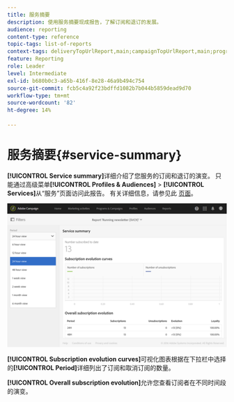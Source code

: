 ```yaml
---
title: 服务摘要
description: 使用服务摘要现成报告，了解订阅和退订的发展。
audience: reporting
content-type: reference
topic-tags: list-of-reports
context-tags: deliveryTopUrlReport,main;campaignTopUrlReport,main;programTopUrlReport,main
feature: Reporting
role: Leader
level: Intermediate
exl-id: b680b0c3-a65b-416f-8e28-46a9b494c754
source-git-commit: fcb5c4a92f23bdffd1082b7b044b5859dead9d70
workflow-type: tm+mt
source-wordcount: '82'
ht-degree: 14%

---
```


# 服务摘要{#service-summary}

**[!UICONTROL Service summary]**&#x200B;详细介绍了您服务的订阅和退订的演变。
只能通过高级菜单&#x200B;**[!UICONTROL Profiles & Audiences]** > **[!UICONTROL Services]**&#x200B;从“服务”页面访问此报告。 有关详细信息，请参见此 [ 页面](../../audiences/using/monitoring-subscriptions.md#service-reports)。

![](assets/service-summary.png)

**[!UICONTROL Subscription evolution curves]**&#x200B;可视化图表根据在下拉栏中选择的&#x200B;**[!UICONTROL Period]**&#x200B;详细列出了订阅和取消订阅的数量。

**[!UICONTROL Overall subscription evolution]**&#x200B;允许您查看订阅者在不同时间段的演变。
